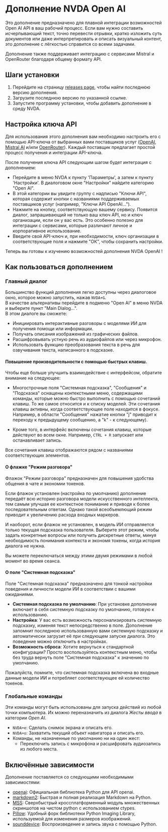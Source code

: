 # Дополнение NVDA Open AI 

Это дополнение предназначено для плавной интеграции возможностей Open AI API в ваш рабочий процесс. Если вам нужно составить исчерпывающий текст, точно перевести отрывки, кратко изложить суть документов или даже интерпретировать и описать визуальный контент, это дополнение с лёгкостью справится со всеми задачами.

Дополнение также поддерживает интеграцию с сервисами Mistral и OpenRouter благодаря общему формату API.

## Шаги установки

1. Перейдите на страницу [releases page](https://github.com/aaclause/nvda-OpenAI/releases), чтобы найти последнюю версию дополнения.
2. Загрузите последнюю версию по указанной ссылке.
3. Запустите программу установки, чтобы добавить дополнение в среду NVDA.

## Настройка ключа API

Для использования этого дополнения вам необходимо настроить его с помощью API-ключа от выбранных вами поставщиков услуг ([OpenAI](https://platform.openai.com/), [Mistral AI](https://mistral.ai/) и/или [OpenRouter](https://openrouter.ai/)). Каждый поставщик предлагает простой процесс получения и интеграции API-ключа.

После получения ключа API следующим шагом будет интеграция с дополнением:

- Перейдите в меню NVDA к пункту 'Параметры', а затем к пункту 'Настройки'. В диалоговом окне "Настройки" найдите категорию "Open AI".
- В этой категории вы увидите группу с надписью "Ключи API", которая содержит кнопки с названиями поддерживаемых поставщиков услуг (например, "Ключи API OpenAI...").
- Нажмите на кнопку, соответствующую  вашему сервису. Появится диалог, запрашивающий не только ваш ключ API, но и ключ организации, если он у вас есть. Это особенно полезно для интеграции с сервисами, которые различают личное и корпоративное использование.
- Введите свой API-ключ и, при необходимости, ключ организации в соответствующие поля и нажмите "ОК", чтобы сохранить настройки.

Теперь вы готовы к изучению возможностей дополнения NVDA OpenAI !

## Как пользоваться дополнением

### Главный диалог

Большинство функций дополнения легко доступны через диалоговое окно, которое можно запустить, нажав `NVDA+G`.  
В качестве альтернативы перейдите в подменю "Open AI" в меню NVDA и выберите пункт "Main Dialog...".  
В этом диалоге вы сможете:

- Инициировать интерактивные разговоры с моделями ИИ для получения помощи или информации.
- Получать описания изображений из графических файлов.
- Расшифровывать устную речь из аудиофайлов или через микрофон.
- Использовать функцию преобразования текста в речь для озвучивания  текста, написанного в подсказке.

#### Повышение производительности с помощью быстрых клавиш.

Чтобы еще больше улучшить взаимодействие с интерфейсом, обратите внимание на следующее:

- Многострочные поля "Системная подсказка", "Сообщения" и "Подсказка" оснащены контекстными меню, содержащими команды, которые можно быстро выполнить с помощью сочетаний клавиш. То же самое относится и к списку моделей.
  Эти сочетания клавиш активны, когда соответствующее поле находится в фокусе.
  Например, в области "Сообщения" нажатие кнопки "j" приводит к переходу к предыдущему сообщению, а "k" - к следующему).

- Кроме того, в интерфейс включены сочетания клавиш, которые действуют во всем окне.
  Например, `CTRL + R` запускает или останавливает запись.

Все сочетания клавиш отображаются рядом с названиями соответствующих элементов.

#### О флажке "Режим разговора"

Флажок "Режим разговора" предназначен для повышения удобства общения в чате и экономии токенов.

Если флажок установлен (настройка по умолчанию) дополнение передаёт всю историю разговора модели искусственного интеллекта, тем самым улучшая ее контекстное понимание и приводя к более последовательным ответам. Однако такой всеобъемлющий режим приводит к увеличению расхода входных маркеров.

И наоборот, если флажок не установлен, в модель ИИ отправляется только текущая подсказка пользователя. Выберите этот режим, чтобы задать конкретные вопросы или получить дискретные ответы, минуя необходимость понимания контекста и экономя токены, когда история диалога не нужна.

Вы можете переключаться между этими двумя режимами в любой момент во время сеанса.

#### О поле "Системная подсказка"

Поле "Системная подсказка" предназначено для тонкой настройки поведения и личности модели ИИ в соответствии с вашими ожиданиями.

- **Системная подсказка по умолчанию**: При установке дополнение включает в себя системную подсказку по умолчанию, готовую к использованию.
- **Настройка**: У вас есть возможность персонализировать системную подсказку, изменяя текст непосредственно в поле. Дополнение запомнит последнюю использованную вами системную подсказку и автоматически загрузит её при следующем запуске диалога. Это поведение можно отключить в настройках.
- **Возможность сброса**: Хотите вернуться к стандартной конфигурации? Просто воспользуйтесь контекстным меню, чтобы без труда вернуть поле "Системная подсказка" к значению по умолчанию.

Пожалуйста, помните, что системная подсказка включена во входные данные модели ИИ и потребляет соответствующее ей количество токенов.

### Глобальные команды

Эти команды могут быть использованы для запуска действий из любой точки компьютера. Их можно переназначить из диалога *Жесты ввода* в категории *Open AI*.

- `NVDA+e`: Сделать снимок экрана и описать его.
- `NVDA+o`: Захватить текущий объект навигатора и описать его.
- Команды, не назначенные по умолчанию ни на один жест:
	- Переключить запись с микрофона и расшифровать аудиозапись из любого места.

## Включённые зависимости

Дополнение поставляется со следующими необходимыми зависимостями:

- [openai](https://pypi.org/project/openai/): Официальная библиотека Python для API openai.
- [markdown2](https://pypi.org/project/markdown2/): Быстрая и полная реализация Markdown на Python.
- [MSS](https://pypi.org/project/mss/): Сверхбыстрый кроссплатформенный модуль множественных скриншотов на чистом python с использованием ctypes.
- [Pillow](https://pypi.org/project/Pillow/): Удобный форк библиотеки Python Imaging Library, используемой для изменения размеров изображений.
- [sounddevice](https://pypi.org/project/sounddevice/): Воспроизведение и запись звука с помощью Python.

